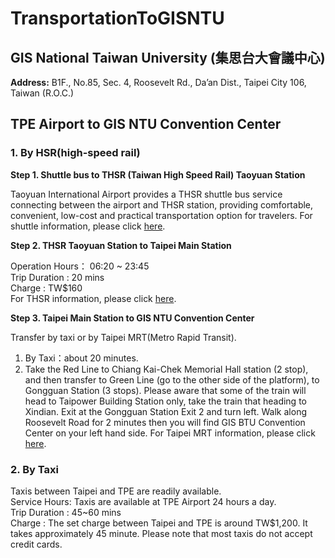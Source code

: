 # TransportationToGISNTU

## GIS National Taiwan University (集思台大會議中心)

**Address:** B1F., No.85, Sec. 4, Roosevelt Rd., Da’an Dist., Taipei City 106, Taiwan (R.O.C.)

## TPE Airport to GIS NTU Convention Center

### 1. By HSR(high-speed rail)
**Step 1. Shuttle bus to THSR (Taiwan High Speed Rail) Taoyuan Station**

Taoyuan International Airport provides a THSR shuttle bus service connecting between the airport and THSR station, providing comfortable, convenient, low-cost and practical transportation option for travelers. For shuttle information, please click [here](http://www.taoyuan-airport.com/english/high-speed-rail).  

**Step 2. THSR Taoyuan Station to Taipei Main Station**

Operation Hours： 06:20 ~ 23:45  
Trip Duration : 20 mins  
Charge : TW$160  
For THSR information, please click [here](http://www.thsrc.com.tw/index_en.html?force=1).  

**Step 3. Taipei Main Station to GIS NTU Convention Center**

Transfer by taxi or by Taipei MRT(Metro Rapid Transit).  
1. By Taxi：about 20 minutes.  
2. Take the Red Line to Chiang Kai-Chek Memorial Hall station (2 stop), and then transfer to Green Line (go to the other side of the platform), to Gongguan Station (3 stops). Please aware that some of the train will head to Taipower Building Station only, take the train that heading to Xindian. Exit at the Gongguan Station Exit 2 and turn left. Walk along Roosevelt Road for 2 minutes then you will find GIS BTU Convention Center on your left hand side.
For Taipei MRT information, please click [here](http://english.metro.taipei/).  


### 2. By Taxi

Taxis between Taipei and TPE are readily available.  
Service Hours: Taxis are available at TPE Airport 24 hours a day.  
Trip Duration : 45~60 mins  
Charge : The set charge between Taipei and TPE is around TW$1,200. It takes approximately 45 minute. Please note that most taxis do not accept credit cards.  



